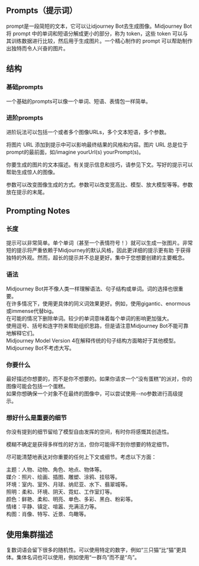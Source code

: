 ## Prompts（提示词）
prompt是一段简短的文本，它可以让idjourney Bot去生成图像。Midjourney Bot 将 prompt 中的单词和短语分解成更小的部分，称为 token，这些 
token 可以与其训练数据进行比较，然后用于生成图片。一个精心制作的 prompt 可以帮助制作出独特而令人兴奋的图片。

## 结构
### 基础prompts
一个基础的prompts可以像一个单词、短语、表情包一样简单。

### 进阶prompts
进阶玩法可以包括一个或者多个图像URLs，多个文本短语，多个参数。  

将图片 URL 添加到提示中可以影响最终结果的风格和内容。图片 URL 总是位于prompt的最前面，如/imagine yourUrl(s) yourPrompt(s)。  

你要生成的图片的文本描述。有关提示信息和技巧，请参见下文。写好的提示可以帮助生成惊人的图像。  

参数可以改变图像生成的方式。参数可以改变宽高比、模型、放大模型等等。参数放在提示的末尾。  

## Prompting Notes
### 长度
提示可以非常简单。单个单词（甚至一个表情符号！）就可以生成一张图片。非常短的提示将严重依赖于Midjourney的默认风格，因此更详细的提示更有助
于获得独特的外观。然而，超长的提示并不总是更好。集中于您想要创建的主要概念。
### 语法
Midjourney Bot并不像人类一样理解语法、句子结构或单词。词的选择也很重要。  
在许多情况下，使用更具体的同义词效果更好。例如，使用gigantic、enormous或immense代替big。  
在可能的情况下删除单词。较少的单词意味着每个单词的影响更加强大。  
使用逗号、括号和连字符来帮助组织思路，但是请注意Midjourney Bot不能可靠地解释它们。  
Midjourney Model Version 4在解释传统的句子结构方面略好于其他模型。  
Midjourney Bot不考虑大写。  
### 你要什么
最好描述你想要的，而不是你不想要的。如果你请求一个“没有蛋糕”的派对，你的图像可能会包括一个蛋糕。  
如果你想确保一个对象不在最终的图像中，可以尝试使用--no参数进行高级提示。  
### 想好什么是重要的细节
你没有提到的细节留给了模型自由发挥的空间，有时你将感慨其创造性。  

模糊不确定是获得多样性的好方法，但你可能得不到你想要的特定细节。  

尽可能清楚地表达对你重要的任何上下文或细节。考虑以下方面：  

主题：人物、动物、角色、地点、物体等。  
媒介：照片、绘画、插图、雕塑、涂鸦、挂毯等。  
环境：室内、室外、月球、纳尼亚、水下、翡翠城等。  
照明：柔和、环境、阴天、霓虹、工作室灯等。  
颜色：鲜艳、柔和、明亮、单色、多彩、黑白、粉彩等。  
情绪：平静、镇定、喧嚣、充满活力等。  
构图：肖像、特写、近景、鸟瞰等。  
## 使用集群描述
复数词语会留下很多的随机性。可以使用特定的数字，例如“三只猫”比“猫”更具体。集体名词也可以使用，例如使用“一群鸟”而不是“鸟”。
